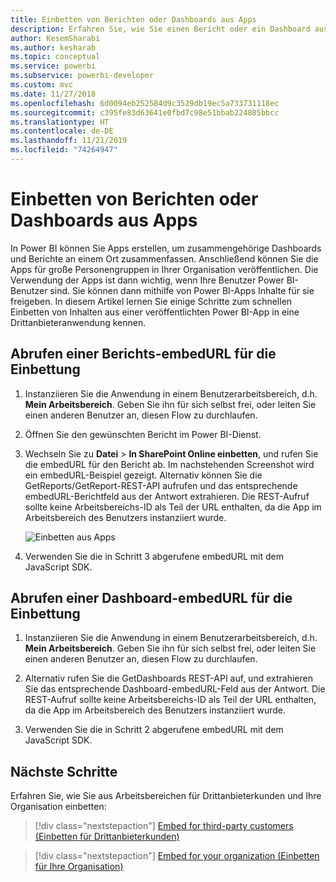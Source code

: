 ```yaml
---
title: Einbetten von Berichten oder Dashboards aus Apps
description: Erfahren Sie, wie Sie einen Bericht oder ein Dashboard aus einer Power BI-App anstatt aus einem Arbeitsbereich integrieren bzw. einbetten.
author: KesemSharabi
ms.author: kesharab
ms.topic: conceptual
ms.service: powerbi
ms.subservice: powerbi-developer
ms.custom: mvc
ms.date: 11/27/2018
ms.openlocfilehash: 6d0094eb252584d9c3529db19ec5a733731118ec
ms.sourcegitcommit: c395fe83d63641e0fbd7c98e51bbab224805bbcc
ms.translationtype: HT
ms.contentlocale: de-DE
ms.lasthandoff: 11/21/2019
ms.locfileid: "74264947"
---
```

# <a name="embed-reports-or-dashboards-from-apps"></a>Einbetten von Berichten oder Dashboards aus Apps

In Power BI können Sie Apps erstellen, um zusammengehörige Dashboards und Berichte an einem Ort zusammenfassen. Anschließend können Sie die Apps für große Personengruppen in Ihrer Organisation veröffentlichen. Die Verwendung der Apps ist dann wichtig, wenn Ihre Benutzer Power BI-Benutzer sind. Sie können dann mithilfe von Power BI-Apps Inhalte für sie freigeben. In diesem Artikel lernen Sie einige Schritte zum schnellen Einbetten von Inhalten aus einer veröffentlichten Power BI-App in eine Drittanbieteranwendung kennen.

## <a name="grab-a-report-embedurl-for-embedding"></a>Abrufen einer Berichts-embedURL für die Einbettung

1. Instanziieren Sie die Anwendung in einem Benutzerarbeitsbereich, d.h. **Mein Arbeitsbereich**. Geben Sie ihn für sich selbst frei, oder leiten Sie einen anderen Benutzer an, diesen Flow zu durchlaufen.

2. Öffnen Sie den gewünschten Bericht im Power BI-Dienst.

3. Wechseln Sie zu **Datei** > **In SharePoint Online einbetten**, und rufen Sie die embedURL für den Bericht ab. Im nachstehenden Screenshot wird ein embedURL-Beispiel gezeigt. Alternativ können Sie die GetReports/GetReport-REST-API aufrufen und das entsprechende embedURL-Berichtfeld aus der Antwort extrahieren. Die REST-Aufruf sollte keine Arbeitsbereichs-ID als Teil der URL enthalten, da die App im Arbeitsbereich des Benutzers instanziiert wurde.

    ![Einbetten aus Apps](media/embed-from-apps/embed-from-app.png)

4. Verwenden Sie die in Schritt 3 abgerufene embedURL mit dem JavaScript SDK.

## <a name="grab-a-dashboard-embedurl-for-embedding"></a>Abrufen einer Dashboard-embedURL für die Einbettung

1. Instanziieren Sie die Anwendung in einem Benutzerarbeitsbereich, d.h. **Mein Arbeitsbereich**. Geben Sie ihn für sich selbst frei, oder leiten Sie einen anderen Benutzer an, diesen Flow zu durchlaufen.

2. Alternativ rufen Sie die GetDashboards REST-API auf, und extrahieren Sie das entsprechende Dashboard-embedURL-Feld aus der Antwort. Die REST-Aufruf sollte keine Arbeitsbereichs-ID als Teil der URL enthalten, da die App im Arbeitsbereich des Benutzers instanziiert wurde.

3. Verwenden Sie die in Schritt 2 abgerufene embedURL mit dem JavaScript SDK.

## <a name="next-steps"></a>Nächste Schritte

Erfahren Sie, wie Sie aus Arbeitsbereichen für Drittanbieterkunden und Ihre Organisation einbetten:

> [!div class="nextstepaction"]
>[Embed for third-party customers (Einbetten für Drittanbieterkunden)](embed-sample-for-customers.md)

> [!div class="nextstepaction"]
>[Embed for your organization (Einbetten für Ihre Organisation)](embed-sample-for-your-organization.md)
